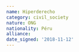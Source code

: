 ```yaml
---
name: Hiperderecho
category: civil_society
nature: ONG
nationality: Péru
alliance: 
date_signed: '2018-11-12'
---
```

    